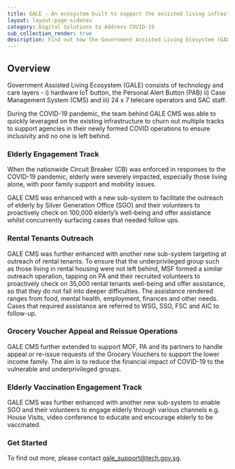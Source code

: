 ```yaml
---
title: GALE - An ecosystem built to support the assisted living infrastructure in Singapore
layout: layout-page-sidenav
category: Digital Solutions to Address COVID-19
sub_collection_render: true
description: Find out how the Government Assisted Living Ecosystem (GALE) supports seniors, rental tenants and lower income families amidst the COVID-19 pandemic.
---
```


## Overview

Government Assisted Living Ecosystem (GALE) consists of technology and care layers - i) hardware IoT button, the Personal Alert Button (PAB)
ii) Case Management System (CMS) and iii) 24 x 7 telecare operators and SAC staff.

During the COVID-19 pandemic, the team behind GALE CMS was able to quickly leveraged on the existing infrastructure to churn out multiple tracks to support
agencies in their newly formed COVID operations to ensure inclusivity and no one is left behind.

### Elderly Engagement Track

When the nationwide Circuit Breaker (CB) was enforced in responses to the COVID-19 pandemic, elderly were severely impacted, especially those living alone,
with poor family support and mobility issues.

GALE CMS was enhanced with a new sub-system to facilitate the outreach of elderly by Silver Generation Office (SGO) and their volunteers to proactively
check on 100,000 elderly’s well-being and offer assistance whilst concurrently surfacing cases that needed follow ups.

### Rental Tenants Outreach

GALE CMS was further enhanced with another new sub-system targeting at outreach of rental tenants. To ensure that the underprivileged group such as those
living in rental housing were not left behind, MSF formed a similar outreach operation, tapping on PA and their recruited volunteers to proactively check
on 35,000 rental tenants well-being and offer assistance, so that they do not fall into deeper difficulties. The assistance rendered ranges from food,
mental health, employment, finances and other needs. Cases that required assistance are referred to WSG, SSO, FSC and AIC to follow-up.

### Grocery Voucher Appeal and Reissue Operations

GALE CMS further extended to support MOF, PA and its partners to handle appeal or re-issue requests of the Grocery Vouchers to support the lower income family.
The aim is to reduce the financial impact of COVID-19 to the vulnerable and underprivileged groups.

### Elderly Vaccination Engagement Track

GALE CMS was further enhanced with another new sub-system to enable SGO and their volunteers to engage elderly through various channels e.g. House Visits,
video conference to educate and encourage elderly to be vaccinated.

### Get Started

To find out more, please contact <gale_support@tech.gov.sg>.
